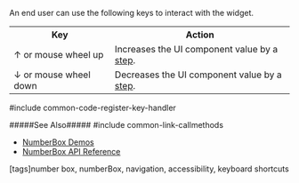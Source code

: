 An end user can use the following keys to interact with the widget.

<table class="dx-table">
    <tr>
        <th>Key</th>
        <th>Action</th>
    </tr>
    <tr>
        <td>&uarr; or mouse wheel up</td>
        <td>Increases the UI component value by a <a href="/Documentation/ApiReference/UI_Widgets/dxNumberBox/Configuration/#step">step</a>.</td>
    </tr>
    <tr>
        <td>&darr; or mouse wheel down</td>
        <td>Decreases the UI component value by a <a href="/Documentation/ApiReference/UI_Widgets/dxNumberBox/Configuration/#step">step</a>.</td>
    </tr>
</table>

#include common-code-register-key-handler

#####See Also#####
#include common-link-callmethods
- [NumberBox Demos](https://js.devexpress.com/Demos/WidgetsGallery/Demo/NumberBox/Overview)
- [NumberBox API Reference](/api-reference/10%20UI%20Widgets/dxNumberBox '/Documentation/ApiReference/UI_Widgets/dxNumberBox/')

[tags]number box, numberBox, navigation, accessibility, keyboard shortcuts